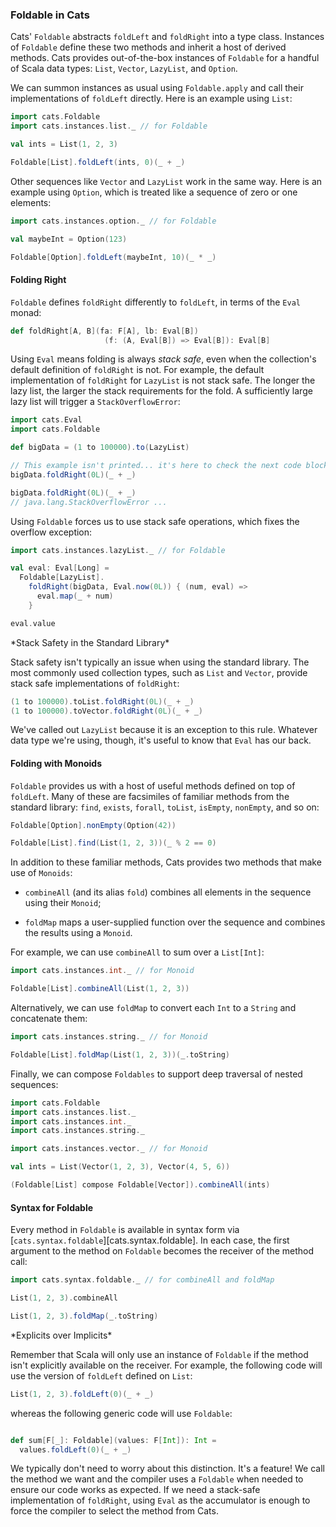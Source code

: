 ### Foldable in Cats

Cats' `Foldable` abstracts `foldLeft` and `foldRight` into a type class.
Instances of `Foldable` define these two methods
and inherit a host of derived methods.
Cats provides out-of-the-box instances of `Foldable`
for a handful of Scala data types:
`List`, `Vector`, `LazyList`, and `Option`.

We can summon instances as usual using `Foldable.apply`
and call their implementations of `foldLeft` directly.
Here is an example using `List`:

```scala mdoc:silent
import cats.Foldable
import cats.instances.list._ // for Foldable

val ints = List(1, 2, 3)
```

```scala mdoc
Foldable[List].foldLeft(ints, 0)(_ + _)
```

Other sequences like `Vector` and `LazyList` work in the same way.
Here is an example using `Option`,
which is treated like a sequence of zero or one elements:

```scala mdoc:silent
import cats.instances.option._ // for Foldable

val maybeInt = Option(123)
```

```scala mdoc
Foldable[Option].foldLeft(maybeInt, 10)(_ * _)
```

#### Folding Right

`Foldable` defines `foldRight` differently to `foldLeft`,
in terms of the `Eval` monad:

```scala
def foldRight[A, B](fa: F[A], lb: Eval[B])
                     (f: (A, Eval[B]) => Eval[B]): Eval[B]
```

Using `Eval` means folding is always *stack safe*,
even when the collection's default definition of `foldRight` is not.
For example, the default implementation of `foldRight` for `LazyList` is not stack safe.
The longer the lazy list, the larger the stack requirements for the fold.
A sufficiently large lazy list will trigger a `StackOverflowError`:

```scala mdoc:silent
import cats.Eval
import cats.Foldable

def bigData = (1 to 100000).to(LazyList)
```

```scala mdoc:fail:invisible
// This example isn't printed... it's here to check the next code block is ok:
bigData.foldRight(0L)(_ + _)
```

```scala
bigData.foldRight(0L)(_ + _)
// java.lang.StackOverflowError ...
```

Using `Foldable` forces us to use stack safe operations,
which fixes the overflow exception:

```scala mdoc:silent
import cats.instances.lazyList._ // for Foldable
```

```scala mdoc:silent
val eval: Eval[Long] =
  Foldable[LazyList].
    foldRight(bigData, Eval.now(0L)) { (num, eval) =>
      eval.map(_ + num)
    }
```

```scala mdoc
eval.value
```

<div class="callout callout-info">
*Stack Safety in the Standard Library*

Stack safety isn't typically an issue when using the standard library.
The most commonly used collection types, such as `List` and `Vector`,
provide stack safe implementations of `foldRight`:

```scala mdoc
(1 to 100000).toList.foldRight(0L)(_ + _)
(1 to 100000).toVector.foldRight(0L)(_ + _)
```

We've called out `LazyList` because it is an exception to this rule.
Whatever data type we're using, though,
it's useful to know that `Eval` has our back.
</div>

#### Folding with Monoids

`Foldable` provides us with
a host of useful methods defined on top of `foldLeft`.
Many of these are facsimiles of familiar methods from the standard library:
`find`, `exists`, `forall`, `toList`, `isEmpty`, `nonEmpty`, and so on:

```scala mdoc
Foldable[Option].nonEmpty(Option(42))

Foldable[List].find(List(1, 2, 3))(_ % 2 == 0)
```

In addition to these familiar methods,
Cats provides two methods that make use of `Monoids`:

- `combineAll` (and its alias `fold`) combines
  all elements in the sequence using their `Monoid`;

- `foldMap` maps a user-supplied function over the sequence
  and combines the results using a `Monoid`.

For example, we can use `combineAll` to sum over a `List[Int]`:

```scala mdoc:silent
import cats.instances.int._ // for Monoid
```

```scala mdoc
Foldable[List].combineAll(List(1, 2, 3))
```

Alternatively, we can use `foldMap`
to convert each `Int` to a `String` and concatenate them:

```scala mdoc:silent
import cats.instances.string._ // for Monoid
```

```scala mdoc
Foldable[List].foldMap(List(1, 2, 3))(_.toString)
```

Finally, we can compose `Foldables`
to support deep traversal of nested sequences:

```scala mdoc:invisible:reset-object
import cats.Foldable
import cats.instances.list._
import cats.instances.int._
import cats.instances.string._
```
```scala mdoc:silent
import cats.instances.vector._ // for Monoid

val ints = List(Vector(1, 2, 3), Vector(4, 5, 6))
```

```scala mdoc
(Foldable[List] compose Foldable[Vector]).combineAll(ints)
```

#### Syntax for Foldable

Every method in `Foldable` is available in syntax form
via [`cats.syntax.foldable`][cats.syntax.foldable].
In each case, the first argument to the method on `Foldable`
becomes the receiver of the method call:

```scala mdoc:silent
import cats.syntax.foldable._ // for combineAll and foldMap
```

```scala mdoc
List(1, 2, 3).combineAll

List(1, 2, 3).foldMap(_.toString)
```

<div class="callout callout-info">
*Explicits over Implicits*

Remember that Scala will only use an instance of `Foldable`
if the method isn't explicitly available on the receiver.
For example, the following code will
use the version of `foldLeft` defined on `List`:

```scala mdoc
List(1, 2, 3).foldLeft(0)(_ + _)
```

whereas the following generic code will use `Foldable`:

```scala mdoc:silent
```

```scala mdoc
def sum[F[_]: Foldable](values: F[Int]): Int =
  values.foldLeft(0)(_ + _)
```

We typically don't need to worry about this distinction. It's a feature!
We call the method we want and the compiler uses a `Foldable` when needed
to ensure our code works as expected.
If we need a stack-safe implementation of `foldRight`,
using `Eval` as the accumulator is enough to
force the compiler to select the method from Cats.
</div>
